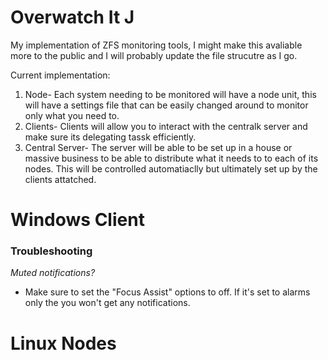 # Overwatch It J
My implementation of ZFS monitoring tools, I might make this avaliable more to the public and I will probably update the file strucutre as I go.


Current implementation:
1. Node- Each system needing to be monitored will have a node unit, this will have a settings file that can be easily changed around to monitor only what you need to.
2. Clients- Clients will allow you to interact with the centralk server and make sure its delegating tassk efficiently.
3. Central Server- The server will be able to be set up in a house or massive business to be able to distribute what it needs to to each of its nodes. This will be controlled automatiaclly but ultimately set up by the clients attatched.


# Windows Client
### Troubleshooting
*Muted notifications?*
- Make sure to set the "Focus Assist" options to off. If it's set to alarms only the you won't get any notifications.

# Linux Nodes
